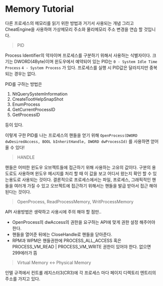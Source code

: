 # Memory Tutorial

다른 프로세스의 메모리를 읽기 위한 방법과 거기서 사용되는 개념
그리고 CheatEngine을 사용하여 가상메모리 주소와 물리메모리 주소 변경을
연습 할 것입니다.

> PID

Process Identifier의 약자이며 프로세스를 구분하기 위해서 사용하는 식별자이다.
크기는 DWORD(4Byte)이며 윈도우에서 예약되어 있는 PID는
`0 - System Idle Time Process`
`4 - System Process`
가 있다. 프로세스를 실행 시 PID값은 달라지지만 중복되는 경우는 없다.

PID를 구하는 방법은
1. NtQuerySystemInformation
3. CreateTootHelpSnapShot
4. EnumProcess
5. GetCurrentProcessID
6. GetProcessID

등이 있다.

이렇게 구한 PID를 나는 프로세스의 핸들을 얻기 위해
`OpenProcess(DWORD dwDesiredAccess, BOOL bInheritHandle, DWORD dwProcessId)`
를 사용하면 얻어 올 수 있다!

> HANDLE

핸들은 어떠한 윈도우 오브젝트들에 접근하기 위해 사용하는 고유의 값이다.
구분의 용도로도 사용하며 윈도우 메시지를 처리 할 때 이 값을 보고 어디서 왔는지 확인 할 수 있는용도로 사용되는 것이다.
결론적으로 프로세스에서는 파일, 프로세스, 그래픽적인 핸들을 여러개 가질 수 있고 오브젝트에 접근하기 위해서는 핸들을 발급 받아서 접근 해야 된다는 것이다.

> OpenProcess, ReadProcessMemory, WritProcessMemory

API 사용방법은 생략하고 사용시에 주의 해야 할 점만..
- OpenProcess의 dwAccess의 권한을 요구하는 API에 맞게 권한 설정 해주어야 한다.
- 핸들을 열어준 뒤에는 CloseHandle로 핸들을 닫아준다.
- RPM과 WPM은 핸들권한에 PROCESS_ALL_ACCESS 혹은 PROCESS_VM_READ | PROCESS_VM_WRITE 권한이 있어야 한다. 없으면 299에러가 뜸

> Virtual Memory <-> Physical Memory

인텔 규격에서 컨트롤 레지스터3(CR3)에 각 프로세스 마다 페이지 디렉토리 엔트리의주소를 가지고 있다.

